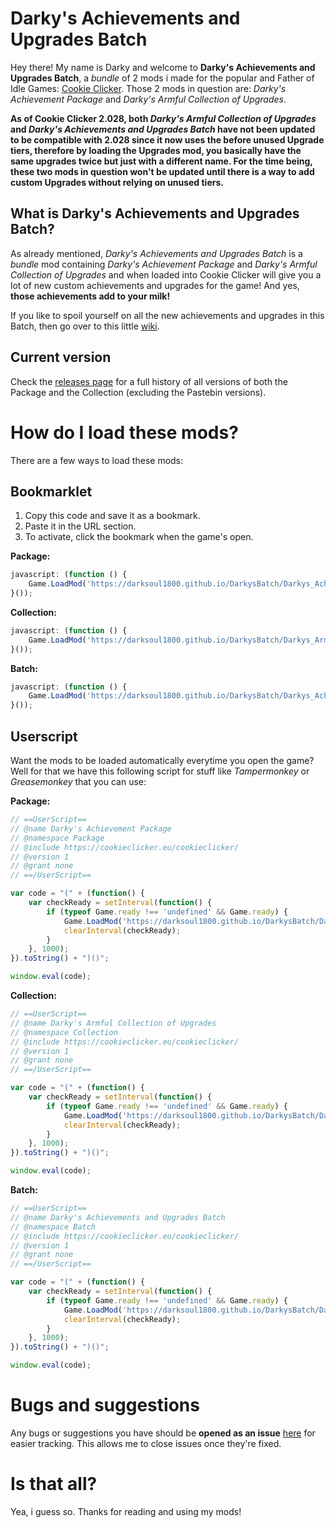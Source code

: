 # Darky's Achievements and Upgrades Batch

Hey there! My name is Darky and welcome to **Darky's Achievements and Upgrades Batch**, a *bundle* of 2 mods i made for the popular and Father of Idle Games: [Cookie Clicker](https://cookieclicker.eu/cookieclicker/). Those 2 mods in question are: *Darky's Achievement Package* and *Darky's Armful Collection of Upgrades*.

**As of Cookie Clicker 2.028, both ***Darky's Armful Collection of Upgrades*** and ***Darky's Achievements and Upgrades Batch*** have not been updated to be compatible with 2.028 since it now uses the before unused Upgrade tiers, therefore by loading the Upgrades mod, you basically have the same upgrades twice but just with a different name. For the time being, these two mods in question won't be updated until there is a way to add custom Upgrades without relying on unused tiers.**

## What is Darky's Achievements and Upgrades Batch?

As already mentioned, *Darky's Achievements and Upgrades Batch* is a *bundle* mod containing *Darky's Achievement Package* and *Darky's Armful Collection of Upgrades* and when loaded into Cookie Clicker will give you a lot of new custom achievements and upgrades for the game! And yes, **those achievements add to your milk!**

If you like to spoil yourself on all the new achievements and upgrades in this Batch, then go over to this little [wiki](https://github.com/DarkSoul1800/DarkysBatch/wiki).

## Current version

Check the [releases page](https://github.com/DarkSoul1800/DarkysBatch/releases) for a full history of all versions of both the Package and the Collection (excluding the Pastebin versions).

# How do I load these mods?

There are a few ways to load these mods:

## Bookmarklet

1. Copy this code and save it as a bookmark. 
2. Paste it in the URL section. 
3. To activate, click the bookmark when the game's open.

**Package:**

```javascript
javascript: (function () {
	Game.LoadMod('https://darksoul1800.github.io/DarkysBatch/Darkys_Achievement_Package.js');
}());
```

**Collection:**

```javascript
javascript: (function () {
	Game.LoadMod('https://darksoul1800.github.io/DarkysBatch/Darkys_Armful_Collection_of_Upgrades.js');
}());
```

**Batch:**

```javascript
javascript: (function () {
	Game.LoadMod('https://darksoul1800.github.io/DarkysBatch/Darkys_Achievements_and_Upgrades_Batch.js');
}());
```

## Userscript

Want the mods to be loaded automatically everytime you open the game? Well for that we have this following script for stuff like *Tampermonkey* or *Greasemonkey* that you can use:

**Package:**

```javascript
// ==UserScript==
// @name Darky's Achievement Package
// @namespace Package
// @include https://cookieclicker.eu/cookieclicker/
// @version 1
// @grant none
// ==/UserScript==

var code = "(" + (function() {
    var checkReady = setInterval(function() {
        if (typeof Game.ready !== 'undefined' && Game.ready) {
            Game.LoadMod('https://darksoul1800.github.io/DarkysBatch/Darkys_Achievement_Package.js');
            clearInterval(checkReady);
        }
    }, 1000);
}).toString() + ")()";

window.eval(code);
```


**Collection:**

```javascript
// ==UserScript==
// @name Darky's Armful Collection of Upgrades
// @namespace Collection
// @include https://cookieclicker.eu/cookieclicker/
// @version 1
// @grant none
// ==/UserScript==

var code = "(" + (function() {
    var checkReady = setInterval(function() {
        if (typeof Game.ready !== 'undefined' && Game.ready) {
            Game.LoadMod('https://darksoul1800.github.io/DarkysBatch/Darkys_Armful_Collection_of_Upgrades.js');
            clearInterval(checkReady);
        }
    }, 1000);
}).toString() + ")()";

window.eval(code);
```


**Batch:**

```javascript
// ==UserScript==
// @name Darky's Achievements and Upgrades Batch
// @namespace Batch
// @include https://cookieclicker.eu/cookieclicker/
// @version 1
// @grant none
// ==/UserScript==

var code = "(" + (function() {
    var checkReady = setInterval(function() {
        if (typeof Game.ready !== 'undefined' && Game.ready) {
            Game.LoadMod('https://darksoul1800.github.io/DarkysBatch/Darkys_Achievements_and_Upgrades_Batch.js');
            clearInterval(checkReady);
        }
    }, 1000);
}).toString() + ")()";

window.eval(code);
```

# Bugs and suggestions

Any bugs or suggestions you have should be **opened as an issue** [here](https://github.com/DarkSoul1800/DarkysBatch/issues) for easier tracking. This allows me to close issues once they're fixed.

# Is that all?

Yea, i guess so. Thanks for reading and using my mods!
